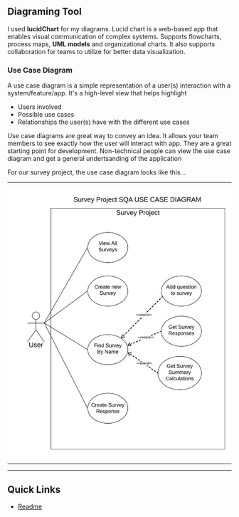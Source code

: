 ## Diagraming Tool

I used **lucidChart** for my diagrams. Lucid chart is a web-based app that enables visual communication of complex systems.
Supports flowcharts, process maps, **UML models** and organizational charts.
It also supports collaboration for teams to utilize for better data visualization.

### Use Case Diagram

A use case diagram is a simple representation of a user(s) interaction with a system/feature/app.
It's a high-level view that helps highlight

- Users involved
- Possible use cases
- Relationships the user(s) have with the different use cases

Use case diagrams are great way to convey an idea. It allows your team members to see exactly how the user will interact with app.
They are a great starting point for development.
Non-technical people can view the use case diagram and get a general undertsanding of the application

For our survey project, the use case diagram looks like this...

---

<p align="center">
<img src="images/SurveyUseCaseDiagram.jpeg" alt="Survey use case diagram" width="700">
</p>

---

---

## Quick Links

- [Readme](../)
